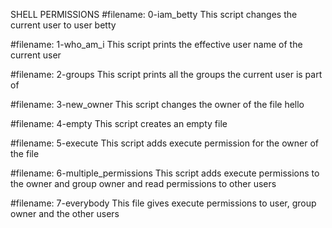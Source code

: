 SHELL PERMISSIONS
#filename: 0-iam_betty
This script changes the current user to user betty

#filename: 1-who_am_i
This script prints the effective user name of the current user

#filename: 2-groups
This script prints all the groups the current user is part of

#filename: 3-new_owner
This script changes the owner of the file hello

#filename: 4-empty
This script creates an empty file

#filename: 5-execute
This script adds execute permission for the owner of the file

#filename: 6-multiple_permissions
This script adds execute permissions to the owner and group owner and read permissions to other users

#filename: 7-everybody
This file gives execute permissions to user, group owner and the other users
